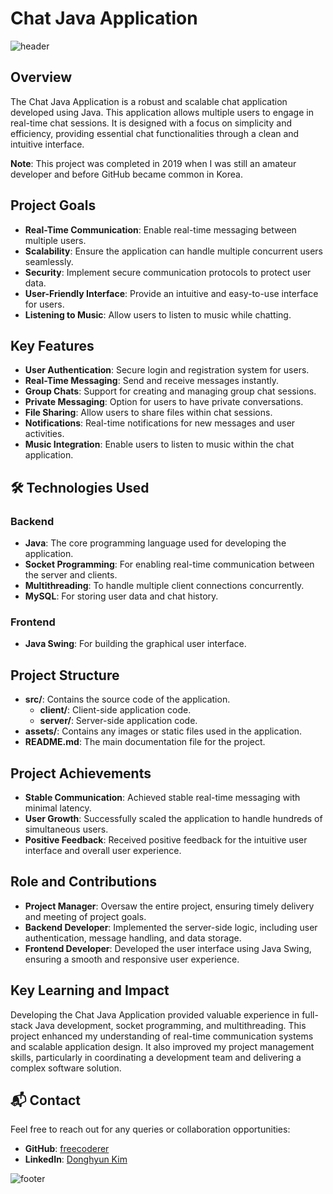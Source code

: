 # Chat Java Application

![header](https://capsule-render.vercel.app/api?type=waving&color=0f4471&text=Chat%20Java%20Application&height=100&fontSize=40&fontColor=ffffff)

## Overview
The Chat Java Application is a robust and scalable chat application developed using Java. This application allows multiple users to engage in real-time chat sessions. It is designed with a focus on simplicity and efficiency, providing essential chat functionalities through a clean and intuitive interface.

**Note**: This project was completed in 2019 when I was still an amateur developer and before GitHub became common in Korea.

## Project Goals
- **Real-Time Communication**: Enable real-time messaging between multiple users.
- **Scalability**: Ensure the application can handle multiple concurrent users seamlessly.
- **Security**: Implement secure communication protocols to protect user data.
- **User-Friendly Interface**: Provide an intuitive and easy-to-use interface for users.
- **Listening to Music**: Allow users to listen to music while chatting.

## Key Features
- **User Authentication**: Secure login and registration system for users.
- **Real-Time Messaging**: Send and receive messages instantly.
- **Group Chats**: Support for creating and managing group chat sessions.
- **Private Messaging**: Option for users to have private conversations.
- **File Sharing**: Allow users to share files within chat sessions.
- **Notifications**: Real-time notifications for new messages and user activities.
- **Music Integration**: Enable users to listen to music within the chat application.

## 🛠 Technologies Used
### Backend
- **Java**: The core programming language used for developing the application.
- **Socket Programming**: For enabling real-time communication between the server and clients.
- **Multithreading**: To handle multiple client connections concurrently.
- **MySQL**: For storing user data and chat history.

### Frontend
- **Java Swing**: For building the graphical user interface.

## Project Structure
- **src/**: Contains the source code of the application.
  - **client/**: Client-side application code.
  - **server/**: Server-side application code.
- **assets/**: Contains any images or static files used in the application.
- **README.md**: The main documentation file for the project.

## Project Achievements
- **Stable Communication**: Achieved stable real-time messaging with minimal latency.
- **User Growth**: Successfully scaled the application to handle hundreds of simultaneous users.
- **Positive Feedback**: Received positive feedback for the intuitive user interface and overall user experience.

## Role and Contributions
- **Project Manager**: Oversaw the entire project, ensuring timely delivery and meeting of project goals.
- **Backend Developer**: Implemented the server-side logic, including user authentication, message handling, and data storage.
- **Frontend Developer**: Developed the user interface using Java Swing, ensuring a smooth and responsive user experience.

## Key Learning and Impact
Developing the Chat Java Application provided valuable experience in full-stack Java development, socket programming, and multithreading. This project enhanced my understanding of real-time communication systems and scalable application design. It also improved my project management skills, particularly in coordinating a development team and delivering a complex software solution.

## 📬 Contact
Feel free to reach out for any queries or collaboration opportunities:
- **GitHub**: [freecoderer](https://github.com/freecoderer)
- **LinkedIn**: [Donghyun Kim](https://www.linkedin.com/in/kdh1999dev)

![footer](https://capsule-render.vercel.app/api?section=footer&type=waving&color=0f4471)
